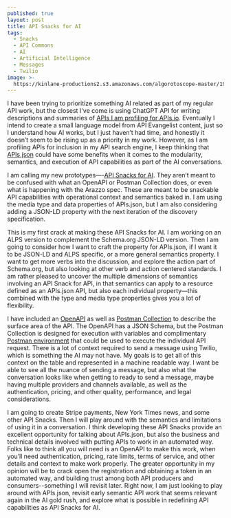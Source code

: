 ```yaml
---
published: true
layout: post
title: API Snacks for AI
tags:
  - Snacks
  - API Commons
  - AI
  - Artificial Intelligence
  - Messages
  - Twilio
image: >-
  https://kinlane-productions2.s3.amazonaws.com/algorotoscope-master/1939-new-york-worlds-fair-corner-restaurant.jpeg
---
```

I have been trying to prioritize something AI related as part of my regular API work, but the closest I've come is using ChatGPT API for writing descriptions and summaries of [APIs I am profiling for APIs.io](https://apis.io/blog/). Eventually I intend to create a small language model from API Evangelist content, just so I understand how AI works, but I just haven’t had time, and honestly it doesn’t seem to be rising up as a priority in my work. However, as I am profiling APIs for inclusion in my API search engine, I keep thinking that [APIs.json](https://apisjson.org) could have some benefits when it comes to the modularity, semantics, and execution of API capabilities as part of the AI conversations.

I am calling my new prototypes—-[API Snacks for AI](https://github.com/api-commons/snacks-twilio-messages). They aren’t meant to be confused with what an OpenAPI or Postman Collection does, or even what is happening with the Arazzo spec. These are meant to be snackable API capabilities with operational context and semantics baked in. I am using the media type and data properties of APIs.json, but I am also considering adding a JSON-LD property with the next iteration of the discovery specification.

<script src="https://gist.github.com/kinlane/97570d88f64209e22edc6ff5665e2d79.js"></script>

This is my first crack at making these API Snacks for AI. I am working on an ALPS version to complement the Schema.org JSON-LD version. Then I am going to consider how I want to craft the property for APIs.json, if I want it to be JSON-LD and ALPS specific, or a more general semantics property. I want to get more verbs into the discussion, and explore the action part of Schema.org, but also looking at other verb and action centered standards. I am rather pleased to uncover the multiple dimensions of semantics involving an API Snack for API, in that semantics can apply to a resource defined as an APIs.json API, but also each individual property—this combined with the type and media type properties gives you a lot of flexibility.

I have included an [OpenAPI](https://github.com/api-commons/snacks-twilio-messages/blob/main/openapi.yml) as well as [Postman Collection](https://github.com/api-commons/snacks-twilio-messages/blob/main/postman-collection.json) to describe the surface area of the API. The OpenAPI has a JSON Schema, but the Postman Collection is designed for execution with variables and complimentary [Postman environment](https://github.com/api-commons/snacks-twilio-messages/blob/main/postman-environment.json) that could be used to execute the individual API request. There is a lot of context required to send a message using Twilio, which is something the AI may not have. My goals is to get all of this context on the table and represented in a machine readable way. I want be able to see all the nuance of sending a message, but also what the conversation looks like when getting to ready to send a message, maybe having multiple providers and channels available, as well as the authentication, pricing, and other quality, performance, and legal considerations.

I am going to create Stripe payments, New York Times news, and some other API Snacks. Then I will play around with the semantics and limitations of using it in a conversation. I think developing these API Snacks provide an excellent opportunity for talking about APIs.json, but also the business and technical details involved with putting APIs to work in an automated way. Folks like to think all you will need is an OpenAPI to make this work, when you’ll need authentication, pricing, rate limits, terms of service, and other details and context to make work properly. The greater opportunity in my opinion will be to crack open the registration and obtaining a token in an automated way, and building trust among both API producers and consumers--something I will revisit later. Right now, I am just looking to play around with APIs.json, revisit early semantic API work that seems relevant again in the AI gold rush, and explore what is possible in redefining API capabilities as API Snacks for AI.